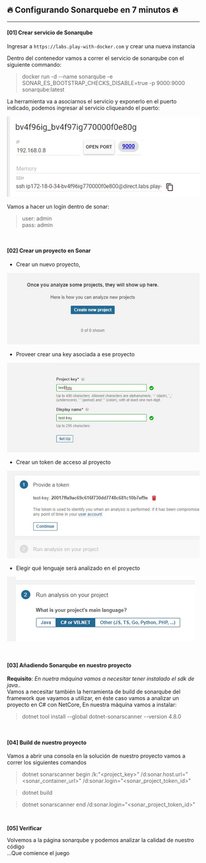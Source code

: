 ## 🔥 Configurando Sonarquebe en 7 minutos 🔥 
- - -

#### **[01]  Crear servicio de Sonarqube**  
Ingresar a `https://labs.play-with-docker.com` y crear una nueva instancia

Dentro del contenedor vamos a correr el servicio de sonarqube con el siguiente commando:
> docker run -d --name sonarqube -e SONAR_ES_BOOTSTRAP_CHECKS_DISABLE=true -p 9000:9000 sonarqube:latest

La herramienta va a asociarnos el servicio y exponerlo en el puerto indicado, podemos ingresar al servicio cliqueando el puerto:

![containerport](sonar02.jpg)

Vamos a hacer un login dentro de sonar:
> user: admin  
> pass: admin

<br />

#### **[02]  Crear un proyecto en Sonar**  
- Crear un nuevo proyecto, 

![containerport](sonar04.jpg)

- Proveer crear una key asociada a ese proyecto

![containerport](sonar05.jpg)

- Crear un token de acceso al proyecto 

![containerport](sonar07.jpg)

- Elegir qué lenguaje será analizado en el proyecto

![containerport](sonar08.jpg)

<br />

#### **[03] Añadiendo Sonarqube en nuestro proyecto**  
**Requisito**: *En nuetra máquina vamos a necesitar tener instalado el sdk de java..*  
Vamos a necesitar también la herramienta de build de sonarqube del framework que vayamos a utilizar, en éste caso vamos a analizar un proyecto en C# con NetCore, 
En nuestra máquina vamos a instalar: 
> dotnet tool install --global dotnet-sonarscanner --version 4.8.0

<br />

#### **[04] Build de nuestro proyecto**  

Vamos a abrir una consola en la solución de nuestro proyecto vamos a correr los siguientes comandos

> dotnet sonarscanner begin /k:"<project_key>" /d:sonar.host.url="<sonar_container_url>" /d:sonar.login="<sonar_project_token_id>"

> dotnet build

> dotnet sonarscanner end /d:sonar.login="<sonar_project_token_id>"

<br />

**[05] Verificar**  

Volvemos a la página sonarqube y podemos analizar la calidad de nuestro código  
    ...Que comience el juego
